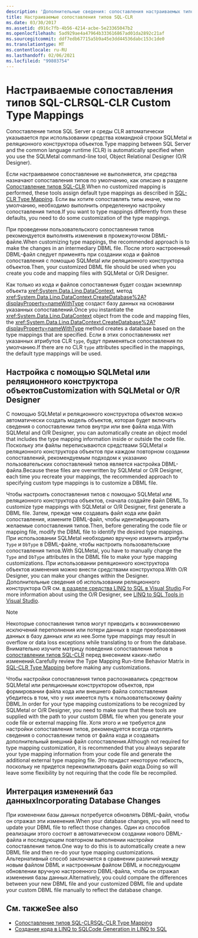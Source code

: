 ```yaml
---
description: 'Дополнительные сведения: сопоставления настраиваемых типов SQL-CLR'
title: Настраиваемые сопоставления типов SQL-CLR
ms.date: 03/30/2017
ms.assetid: d916c7fb-4b56-4214-acbe-5e23365047b2
ms.openlocfilehash: 5ad929ae4a47964b333616867ad01da2892c21af
ms.sourcegitcommit: ddf7edb67715a5b9a45e3dd44536dabc153c1de0
ms.translationtype: MT
ms.contentlocale: ru-RU
ms.lasthandoff: 02/06/2021
ms.locfileid: "99803754"
---
```

# <a name="sql-clr-custom-type-mappings"></a><span data-ttu-id="526cf-103">Настраиваемые сопоставления типов SQL-CLR</span><span class="sxs-lookup"><span data-stu-id="526cf-103">SQL-CLR Custom Type Mappings</span></span>

<span data-ttu-id="526cf-104">Сопоставление типов SQL Server и среды CLR автоматически указывается при использовании средства командной строки SQLMetal и реляционного конструктора объектов.</span><span class="sxs-lookup"><span data-stu-id="526cf-104">Type mapping between SQL Server and the common language runtime (CLR) is automatically specified when you use the SQLMetal command-line tool, Object Relational Designer (O/R Designer).</span></span>  
  
 <span data-ttu-id="526cf-105">Если настраиваемое сопоставление не выполняется, эти средства назначают сопоставления типов по умолчанию, как описано в разделе [Сопоставление типов SQL-CLR](sql-clr-type-mapping.md).</span><span class="sxs-lookup"><span data-stu-id="526cf-105">When no customized mapping is performed, these tools assign default type mappings as described in [SQL-CLR Type Mapping](sql-clr-type-mapping.md).</span></span> <span data-ttu-id="526cf-106">Если вы хотите сопоставлять типы иначе, чем по умолчанию, необходимо выполнить определенную настройку сопоставления типов.</span><span class="sxs-lookup"><span data-stu-id="526cf-106">If you want to type mappings differently from these defaults, you need to do some customization of the type mappings.</span></span>  
  
 <span data-ttu-id="526cf-107">При проведении пользовательского сопоставления типов рекомендуется выполнять изменения в промежуточном DBML-файле.</span><span class="sxs-lookup"><span data-stu-id="526cf-107">When customizing type mappings, the recommended approach is to make the changes in an intermediary DBML file.</span></span> <span data-ttu-id="526cf-108">После этого настроенный DBML-файл следует применять при создании кода и файлов сопоставления с помощью SQLMetal или реляционного конструктора объектов.</span><span class="sxs-lookup"><span data-stu-id="526cf-108">Then, your customized DBML file should be used when you create you code and mapping files with SQLMetal or O/R Designer.</span></span>  
  
 <span data-ttu-id="526cf-109">Как только из кода и файлов сопоставления будет создан экземпляр объекта <xref:System.Data.Linq.DataContext>, метод <xref:System.Data.Linq.DataContext.CreateDatabase%2A?displayProperty=nameWithType> создаст базу данных на основании указанных сопоставлений.</span><span class="sxs-lookup"><span data-stu-id="526cf-109">Once you instantiate the <xref:System.Data.Linq.DataContext> object from the code and mapping files, the <xref:System.Data.Linq.DataContext.CreateDatabase%2A?displayProperty=nameWithType> method creates a database based on the type mappings that are specified.</span></span> <span data-ttu-id="526cf-110">Если в этих сопоставлениях нет указанных атрибутов CLR `type`, будут применяться сопоставления по умолчанию.</span><span class="sxs-lookup"><span data-stu-id="526cf-110">If there are no CLR `type` attributes specified in the mappings, the default type mappings will be used.</span></span>  
  
## <a name="customization-with-sqlmetal-or-or-designer"></a><span data-ttu-id="526cf-111">Настройка с помощью SQLMetal или реляционного конструктора объектов</span><span class="sxs-lookup"><span data-stu-id="526cf-111">Customization with SQLMetal or O/R Designer</span></span>  

 <span data-ttu-id="526cf-112">С помощью SQLMetal и реляционного конструктора объектов можно автоматически создать модель объектов, которая будет включать сведения о сопоставлении типов внутри или вне файла кода.</span><span class="sxs-lookup"><span data-stu-id="526cf-112">With SQLMetal and O/R Designer, you can automatically create an object model that includes the type mapping information inside or outside the code file.</span></span> <span data-ttu-id="526cf-113">Поскольку эти файлы переписываются средствами SQLMetal и реляционного конструктора объектов при каждом повторном создании сопоставлений, рекомендуемым подходом к указанию пользовательских сопоставлений типов является настройка DBML-файла.</span><span class="sxs-lookup"><span data-stu-id="526cf-113">Because these files are overwritten by SQLMetal or O/R Designer, each time you recreate your mappings, the recommended approach to specifying custom type mappings is to customize a DBML file.</span></span>  
  
 <span data-ttu-id="526cf-114">Чтобы настроить сопоставления типов с помощью SQLMetal или реляционного конструктора объектов, сначала создайте файл DBML.</span><span class="sxs-lookup"><span data-stu-id="526cf-114">To customize type mappings with SQLMetal or O/R Designer, first generate a DBML file.</span></span> <span data-ttu-id="526cf-115">Затем, прежде чем создавать файл кода или файл сопоставления, измените DBML-файл, чтобы идентифицировать желаемые сопоставления типов.</span><span class="sxs-lookup"><span data-stu-id="526cf-115">Then, before generating the code file or mapping file, modify the DBML file to identify the desired type mappings.</span></span> <span data-ttu-id="526cf-116">При использовании SQLMetal необходимо вручную изменить атрибуты `Type` и `DbType` в DBML-файле, чтобы настроить пользовательские сопоставления типов.</span><span class="sxs-lookup"><span data-stu-id="526cf-116">With SQLMetal, you have to manually change the `Type` and `DbType` attributes in the DBML file to make your type mapping customizations.</span></span> <span data-ttu-id="526cf-117">При использовании реляционного конструктора объектов изменения можно внести средствами конструктора.</span><span class="sxs-lookup"><span data-stu-id="526cf-117">With O/R Designer, you can make your changes within the Designer.</span></span> <span data-ttu-id="526cf-118">Дополнительные сведения об использовании реляционного конструктора O/R см. [в разделе средства LINQ to SQL в Visual Studio](/visualstudio/data-tools/linq-to-sql-tools-in-visual-studio2).</span><span class="sxs-lookup"><span data-stu-id="526cf-118">For more information about using the O/R Designer, see [LINQ to SQL Tools in Visual Studio](/visualstudio/data-tools/linq-to-sql-tools-in-visual-studio2).</span></span>  
  
> [!NOTE]
> <span data-ttu-id="526cf-119">Некоторые сопоставления типов могут приводить к возникновению исключений переполнения или потери данных в ходе преобразования данных в базу данных или из нее.</span><span class="sxs-lookup"><span data-stu-id="526cf-119">Some type mappings may result in overflow or data loss exceptions while translating to or from the database.</span></span> <span data-ttu-id="526cf-120">Внимательно изучите матрицу поведения сопоставления типов в [сопоставлении типов SQL-CLR](sql-clr-type-mapping.md) перед внесением каких-либо изменений.</span><span class="sxs-lookup"><span data-stu-id="526cf-120">Carefully review the Type Mapping Run-time Behavior Matrix in [SQL-CLR Type Mapping](sql-clr-type-mapping.md) before making any customizations.</span></span>  
  
 <span data-ttu-id="526cf-121">Чтобы настройки сопоставления типов распознавались средством SQLMetal или реляционным конструктором объектов, при формировании файла кода или внешнего файла сопоставления убедитесь в том, что у них имеется путь к пользовательскому файлу DBML.</span><span class="sxs-lookup"><span data-stu-id="526cf-121">In order for your type mapping customizations to be recognized by SQLMetal or O/R Designer, you need to make sure that these tools are supplied with the path to your custom DBML file when you generate your code file or external mapping file.</span></span> <span data-ttu-id="526cf-122">Хотя этого и не требуется для настройки сопоставления типов, рекомендуется всегда отделять сведения о сопоставлении типов от файла кода и создавать дополнительный внешний файл сопоставления.</span><span class="sxs-lookup"><span data-stu-id="526cf-122">Although not required for type mapping customization, it is recommended that you always separate your type mapping information from your code file and generate the additional external type mapping file.</span></span> <span data-ttu-id="526cf-123">Это придаст некоторую гибкость, поскольку не придется перекомпилировать файл кода.</span><span class="sxs-lookup"><span data-stu-id="526cf-123">Doing so will leave some flexibility by not requiring that the code file be recompiled.</span></span>  
  
## <a name="incorporating-database-changes"></a><span data-ttu-id="526cf-124">Интеграция изменений баз данных</span><span class="sxs-lookup"><span data-stu-id="526cf-124">Incorporating Database Changes</span></span>  

 <span data-ttu-id="526cf-125">При изменении базы данных потребуется обновлять DBML-файл, чтобы он отражал эти изменения.</span><span class="sxs-lookup"><span data-stu-id="526cf-125">When your database changes, you will need to update your DBML file to reflect those changes.</span></span> <span data-ttu-id="526cf-126">Один из способов реализации этого состоит в автоматическом создании нового DBML-файла и последующем повторном выполнении настройки сопоставления типов.</span><span class="sxs-lookup"><span data-stu-id="526cf-126">One way to do this is to automatically create a new DBML file and then re-do your type mapping customizations.</span></span> <span data-ttu-id="526cf-127">Альтернативный способ заключается в сравнении различий между новым файлом DBML и настроенным файлом DBML и последующем обновлении вручную настроенного DBML-файла, чтобы он отражал изменения базы данных.</span><span class="sxs-lookup"><span data-stu-id="526cf-127">Alternatively, you could compare the differences between your new DBML file and your customized DBML file and update your custom DBML file manually to reflect the database change.</span></span>  
  
## <a name="see-also"></a><span data-ttu-id="526cf-128">См. также</span><span class="sxs-lookup"><span data-stu-id="526cf-128">See also</span></span>

- [<span data-ttu-id="526cf-129">Сопоставление типов SQL-CLR</span><span class="sxs-lookup"><span data-stu-id="526cf-129">SQL-CLR Type Mapping</span></span>](sql-clr-type-mapping.md)
- [<span data-ttu-id="526cf-130">Создание кода в LINQ to SQL</span><span class="sxs-lookup"><span data-stu-id="526cf-130">Code Generation in LINQ to SQL</span></span>](code-generation-in-linq-to-sql.md)
